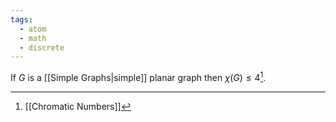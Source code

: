 ```yaml
---
tags:
  - atom
  - math
  - discrete
---
```

If $G$ is a [[Simple Graphs|simple]] planar graph then $\chi(G) \le 4$[^1].

[^1]: [[Chromatic Numbers]]